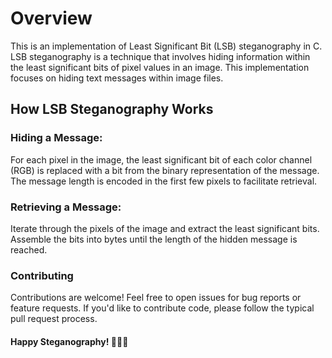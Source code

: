 # Overview
This is an implementation of Least Significant Bit (LSB) steganography in C. LSB steganography is a technique that involves hiding information within the least significant bits of pixel values in an image. This implementation focuses on hiding text messages within image files.
## How LSB Steganography Works
### Hiding a Message:

For each pixel in the image, the least significant bit of each color channel (RGB) is replaced with a bit from the binary representation of the message.
The message length is encoded in the first few pixels to facilitate retrieval.
### Retrieving a Message:

Iterate through the pixels of the image and extract the least significant bits.
Assemble the bits into bytes until the length of the hidden message is reached.
### Contributing
Contributions are welcome! Feel free to open issues for bug reports or feature requests. If you'd like to contribute code, please follow the typical pull request process.
#### Happy Steganography! 🕵️‍♂️📸
